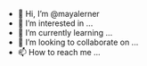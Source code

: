 - 👋 Hi, I’m @mayalerner
- 👀 I’m interested in ...
- 🌱 I’m currently learning ...
- 💞️ I’m looking to collaborate on ...
- 📫 How to reach me ...

<!---
mayalerner/mayalerner is a ✨ special ✨ repository because its `README.md` (this file) appears on your GitHub profile.
You can click the Preview link to take a look at your changes.
--->
